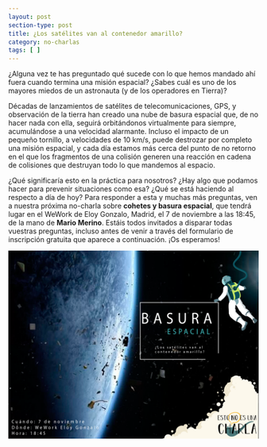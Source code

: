 ```yaml
---
layout: post
section-type: post
title: ¿Los satélites van al contenedor amarillo?
category: no-charlas
tags: [ ]
---
```


¿Alguna vez te has preguntado qué sucede con lo que hemos mandado ahí fuera cuando termina una misión espacial?
¿Sabes cuál es uno de los mayores miedos de un astronauta (y de los operadores en Tierra)?

Décadas de lanzamientos de satélites de telecomunicaciones, GPS, y observación de la tierra han creado una nube
de basura espacial que, de no hacer nada con ella, seguirá orbitándonos virtualmente para siempre, acumulándose a una
velocidad alarmante.
Incluso el impacto de un pequeño tornillo, a velocidades de 10 km/s, puede destrozar por completo una misión espacial, y
cada día estamos más cerca del punto de no retorno en el que los fragmentos de una colisión generen una reacción en cadena de colisiones
que destruyan todo lo que mandemos al espacio.

¿Qué significaría esto en la práctica para nosotros? ¿Hay algo que podamos hacer para prevenir situaciones como esa? ¿Qué se está
haciendo al respecto a día de hoy? Para responder a esta y muchas más preguntas, ven a nuestra próxima no-charla sobre
**cohetes y basura espacial**, que tendrá lugar en el WeWork de Eloy Gonzalo, Madrid, el 7 de noviembre a las 18:45,
de la mano de **Mario Merino**.
Estáis todos invitados a disparar todas vuestras preguntas, incluso
antes de venir a través del formulario de inscripción gratuita que aparece a continuación. ¡Os esperamos!

<!-- <a class="superboton" href="https://www.eventbrite.es/e/entradas-esto-no-es-una-charla-sobre-cuando-tu-coche-automatico-sabe-mas-que-tu-ciber-etica-50906758485">Consigue tu entrada</a> -->

<img src="/img/carteles/basuraespacial.png" alt="EstoNoEsUnaCharla" style="width: 550px;"/>
